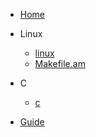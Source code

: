 <!-- docs/_sidebar.md -->

- [Home](/)
- Linux
    - [linux](linux/linux.md)
    - [Makefile.am](linux/Makefile.am.md)
- C
    - [c](c/c.md)

- [Guide](guide.md)
